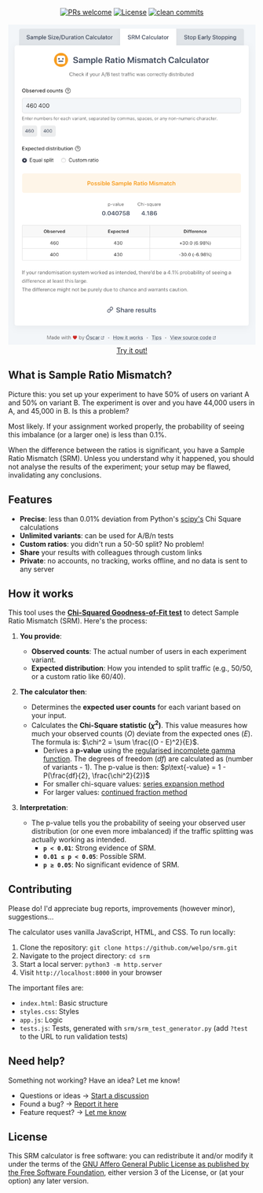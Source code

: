 <p align="center">
    <a href="#contributing">
        <img src="https://img.shields.io/badge/PRs-welcome-0?style=flat-square&labelcolor=202b2d&color=4a5568" alt="PRs welcome"></a>
    <a href="#license">
        <img src="https://img.shields.io/badge/license-AGPL-0?style=flat-square&labelcolor=202b2d&color=4a5568" alt="License"></a>
    <a href="https://github.com/welpo/git-sumi">
        <img src="https://img.shields.io/badge/clean_commits-git--sumi-0?style=flat-square&labelcolor=202b2d&color=4a5568" alt="clean commits"></a>
    <br>
    <br>
    <a href="https://srm.osc.garden">
        <img src="screenshot.png" alt="Sample Ratio Mismatch Calculator Screenshot" width="600">
        </a>
    <br>
    <a href="https://srm.osc.garden">Try it out!</a>
    <br>
</p>

## What is Sample Ratio Mismatch?

Picture this: you set up your experiment to have 50% of users on variant A and 50% on variant B. The experiment is over and you have 44,000 users in A, and 45,000 in B. Is this a problem?

Most likely. If your assignment worked properly, the probability of seeing this imbalance (or a larger one) is less than 0.1%.

When the difference between the ratios is significant, you have a Sample Ratio Mismatch (SRM). Unless you understand why it happened, you should not analyse the results of the experiment; your setup may be flawed, invalidating any conclusions.

## Features

- **Precise**: less than 0.01% deviation from Python's [scipy's](https://scipy.org/) Chi Square calculations
- **Unlimited variants**: can be used for A/B/n tests
- **Custom ratios**: you didn't run a 50-50 split? No problem!
- **Share** your results with colleagues through custom links
- **Private**: no accounts, no tracking, works offline, and no data is sent to any server

## How it works

This tool uses the **[Chi-Squared Goodness-of-Fit test](https://www.jmp.com/en/statistics-knowledge-portal/chi-square-test/chi-square-goodness-of-fit-test)** to detect Sample Ratio Mismatch (SRM). Here's the process:

1. **You provide**:
    - **Observed counts**: The actual number of users in each experiment variant.
    - **Expected distribution**: How you intended to split traffic (e.g., 50/50, or a custom ratio like 60/40).

2. **The calculator then**:
    - Determines the **expected user counts** for each variant based on your input.
    - Calculates the **Chi-Square statistic ($\chi^2$)**. This value measures how much your observed counts ($O$) deviate from the expected ones ($E$). The formula is: $\chi^2 = \sum \frac{(O - E)^2}{E}$.
        - Derives a **p-value** using the [regularised incomplete gamma function](https://en.wikipedia.org/wiki/Incomplete_gamma_function#Regularized_gamma_functions). The degrees of freedom ($df$) are calculated as (number of variants - 1). The p-value is then: $p\text{-value} = 1 - P(\frac{df}{2}, \frac{\chi^2}{2})$
        - For smaller chi-square values: [series expansion method](https://dlmf.nist.gov/8.7)
        - For larger values: [continued fraction method](https://dlmf.nist.gov/8.9)

3. **Interpretation**:
    - The p-value tells you the probability of seeing your observed user distribution (or one even more imbalanced) if the traffic splitting was actually working as intended.
        - **`p < 0.01`**: Strong evidence of SRM.
        - **`0.01 ≤ p < 0.05`**: Possible SRM.
        - **`p ≥ 0.05`**: No significant evidence of SRM.

## Contributing

Please do! I'd appreciate bug reports, improvements (however minor), suggestions…

The calculator uses vanilla JavaScript, HTML, and CSS. To run locally:

1. Clone the repository: `git clone https://github.com/welpo/srm.git`
2. Navigate to the project directory: `cd srm`
3. Start a local server: `python3 -m http.server`
4. Visit `http://localhost:8000` in your browser

The important files are:

- `index.html`: Basic structure
- `styles.css`: Styles
- `app.js`: Logic
- `tests.js`: Tests, generated with `srm/srm_test_generator.py` (add `?test` to the URL to run validation tests)

## Need help?

Something not working? Have an idea? Let me know!

- Questions or ideas → [Start a discussion](https://github.com/welpo/srm/discussions)
- Found a bug? → [Report it here](https://github.com/welpo/srm/issues/new?&labels=bug)
- Feature request? → [Let me know](https://github.com/welpo/srm/issues/new?&labels=feature)

## License

This SRM calculator is free software: you can redistribute it and/or modify it under the terms of the [GNU Affero General Public License as published by the Free Software Foundation](./COPYING), either version 3 of the License, or (at your option) any later version.
